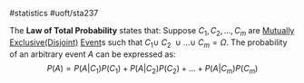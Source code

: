 #statistics 
#uoft/sta237 


The **Law of Total Probability** states that:
Suppose $C_1, C_2,...,C_m$ are [Mutually Exclusive(Disjoint)](Mutually%20Exclusive(Disjoint)) [Event](Event.md)s such that $C_1 \cup \ C_2 \ \cup ... \cup \ C_m = \Omega$. The probability of an arbitrary event $A$ can be expressed as: $$P(A)=P(A|C_1)P(C_1)+P(A|C_2)P(C_2)+...+P(A|C_m)P(C_m)$$